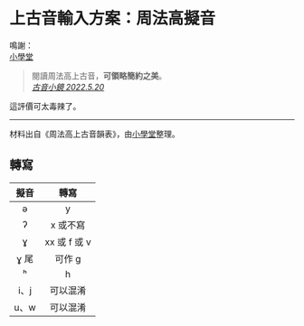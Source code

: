 # 上古音輸入方案：周法高擬音

鳴謝：<br>
[小學堂](https://xiaoxue.iis.sinica.edu.tw/)

> 閱讀周法高上古音，**可領略簡約之美**。<br>
> [*古音小鏡 2022.5.20*](http://www.kaom.net/ny_box.php?name=zhoufagao)

這評價可太毒辣了。

---
材料出自《周法高上古音韻表》，由[小學堂](https://xiaoxue.iis.sinica.edu.tw/)整理。

## 轉寫

| 擬音 | 轉寫 |
| :---: | :---: |
| ə | y |
| ʔ | x 或不寫 |
| ɣ | xx 或 f 或 v |
| ɣ 尾 | 可作 g |
| ʰ | h |
| i、j | 可以混淆 |
| u、w | 可以混淆 |